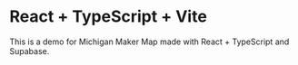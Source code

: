 # React + TypeScript + Vite

This is a demo for Michigan Maker Map made with React + TypeScript and Supabase.